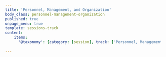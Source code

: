 ```yaml
---
title: 'Personnel, Management, and Organization'
body_class: personnel-management-organization
published: true
onpage_menu: true
template: sessions-track
content:
    items:
      '@taxonomy': {category: [session], track: ['Personnel, Management, and Organization']}
        
---
```

